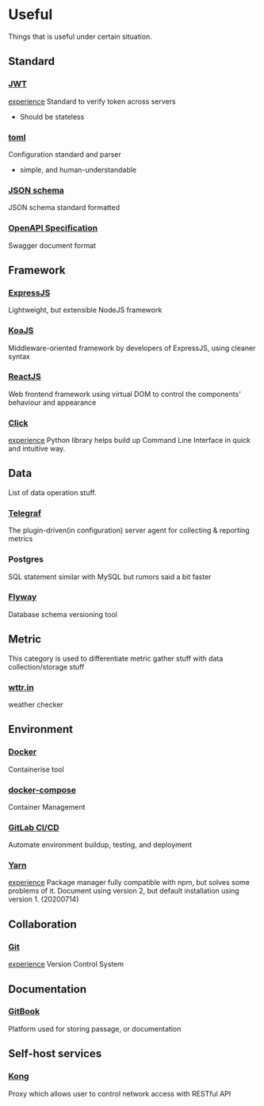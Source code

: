 # Useful

Things that is useful under certain situation.

## Standard

### [JWT](https://jwt.io/)
[experience](../experience/json-web-token.md)
Standard to verify token across servers
- Should be stateless

### [toml](https://github.com/toml-lang/toml/tree/v0.5.0)
Configuration standard and parser
- simple, and human-understandable

### [JSON schema](https://json-schema.org/latest/json-schema-validation.html)
JSON schema standard formatted

### [OpenAPI Specification](https://github.com/OAI/OpenAPI-Specification)
Swagger document format

## Framework

### [ExpressJS](https://expressjs.com/)
Lightweight, but extensible NodeJS framework

### [KoaJS](https://koajs.com/)
Middleware-oriented framework by developers of ExpressJS, using cleaner syntax

### [ReactJS](https://reactjs.org/)
Web frontend framework using virtual DOM to control the components' behaviour and appearance

### [Click](https://click.palletsprojects.com/en/7.x/)
[experience](../experience/click.md)
Python library helps build up Command Line Interface in quick and intuitive way.

## Data

List of data operation stuff.

### [Telegraf](https://github.com/influxdata/telegraf)
The plugin-driven(in configuration) server agent for collecting & reporting metrics

### Postgres
SQL statement similar with MySQL but rumors said a bit faster

### [Flyway](https://flywaydb.org)
Database schema versioning tool

## Metric

This category is used to differentiate metric gather stuff with data collection/storage stuff

### [wttr.in](https://github.com/chubin/wttr.in)
weather checker

## Environment

### [Docker](https://www.docker.com/)
Containerise tool

### [docker-compose](https://docs.docker.com/compose/)
Container Management

### [GitLab CI/CD](https://docs.gitlab.com/ee/ci/)
Automate environment buildup, testing, and deployment

### [Yarn](https://yarnpkg.com/)
[experience](../experience/yarn.md)
Package manager fully compatible with npm, but solves some problems of it.
Document using version 2, but default installation using version 1. (20200714)

## Collaboration

### [Git](https://git-scm.com/)
[experience](../experience/vcs-git.md)
Version Control System

## Documentation

### [GitBook](https://www.gitbook.com/)
Platform used for storing passage, or documentation

## Self-host services

### [Kong](https://docs.konghq.com/1.0.x/admin-api)
Proxy which allows user to control network access with RESTful API

